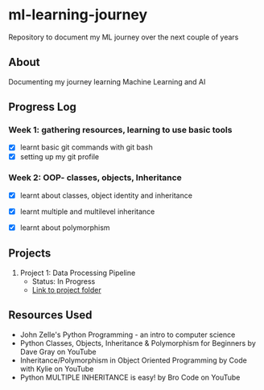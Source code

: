 # ml-learning-journey
Repository to document my ML journey over the next couple of years

## About
Documenting my journey learning Machine Learning and AI

## Progress Log
### Week 1: gathering resources, learning to use basic tools
- [X] learnt basic git commands with git bash
- [X] setting up my git profile
### Week 2: OOP- classes, objects, Inheritance
- [X] learnt about classes, object identity and inheritance
- [X] learnt multiple and multilevel inheritance
- [X] learnt about polymorphism


## Projects
1. Project 1: Data Processing Pipeline
   - Status: In Progress
   - [Link to project folder](/projects/data-pipeline)

## Resources Used
- John Zelle's Python Programming - an intro to computer science
- Python Classes, Objects, Inheritance & Polymorphism for Beginners by Dave Gray on YouTube
- Inheritance/Polymorphism in Object Oriented Programming by Code with Kylie on YouTube
- Python MULTIPLE INHERITANCE is easy! by Bro Code on YouTube